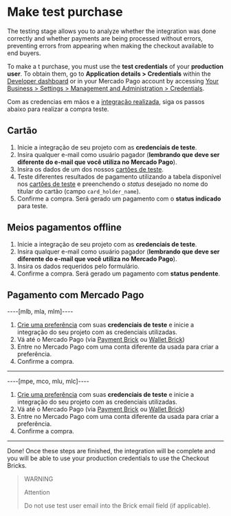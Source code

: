 # Make test purchase

The testing stage allows you to analyze whether the integration was done correctly and whether payments are being processed without errors, preventing errors from appearing when making the checkout available to end buyers.

To make a t purchase, you must use the **test credentials** of your **production user**. To obtain them, go to **Application details > Credentials** within the [Developer dashboard](/developers/panel/app) or in your Mercado Pago account by accessing [Your Business > Settings > Management and Administration > Credentials](https://www.mercadopago[FAKER][URL][DOMAIN]/settings/account/credentials).

Com as credencias em mãos e a [integração realizada](/developers/pt/docs/checkout-bricks/common-initialization), siga os passos abaixo para realizar a compra teste.

## Cartão

1. Inicie a integração de seu projeto com as **credenciais de teste**.
2. Insira qualquer e-mail como usuário pagador (**lembrando que deve ser diferente do e-mail que você utiliza no Mercado Pago**).
3. Insira os dados de um dos nossos [cartões de teste](/developers/pt/guides/additional-content/your-integrations/test-cards).
4. Teste diferentes resultados de pagamento utilizando a tabela disponível nos [cartões de teste](/developers/pt/guides/additional-content/your-integrations/test-cards) e preenchendo o _status_ desejado no nome do titular do cartão (campo `card_holder_name`).
5. Confirme a compra. Será gerado um pagamento com o **status indicado** para teste.

## Meios pagamentos offline

1. Inicie a integração de seu projeto com as **credenciais de teste**.
2. Insira qualquer e-mail como usuário pagador (**lembrando que deve ser diferente do e-mail que você utiliza no Mercado Pago**).
3. Insira os dados requeridos pelo formulário.
4. Confirme a compra. Será gerado um pagamento com **status pendente**.

## Pagamento com Mercado Pago

----[mlb, mla, mlm]---- 

1. [Crie uma preferência](/developers/pt/reference/preferences/_checkout_preferences/post) com suas **credenciais de teste** e inicie a integração do seu projeto com as credenciais utilizadas.
2. Vá até o Mercado Pago (via [Payment Brick](/developers/pt/docs/checkout-bricks/payment-brick/payment-submission/wallet-credits) ou [Wallet Brick](/developers/pt/docs/checkout-bricks/wallet-brick/default-rendering))
3. Entre no Mercado Pago com uma conta diferente da usada para criar a preferência.
4. Confirme a compra.

------------
----[mpe, mco, mlu, mlc]---- 
1. [Crie uma preferência](/developers/pt/reference/preferences/_checkout_preferences/post) com suas **credenciais de teste** e inicie a integração do seu projeto com as credenciais utilizadas.
2. Vá até o Mercado Pago (via [Payment Brick](/developers/pt/docs/checkout-bricks/payment-brick/payment-submission/wallet) ou [Wallet Brick](/developers/pt/docs/checkout-bricks/wallet-brick/default-rendering))
3. Entre no Mercado Pago com uma conta diferente da usada para criar a preferência.
4. Confirme a compra.

------------
Done! Once these steps are finished, the integration will be complete and you will be able to use your production credentials to use the Checkout Bricks.

> WARNING
>
> Attention
>
> Do not use test user email into the Brick email field (if applicable).